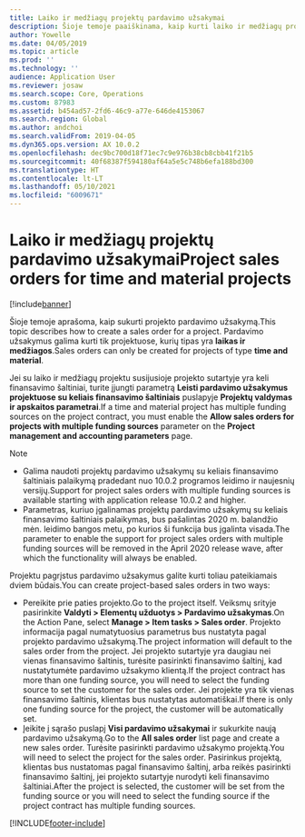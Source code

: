 ```yaml
---
title: Laiko ir medžiagų projektų pardavimo užsakymai
description: Šioje temoje paaiškinama, kaip kurti laiko ir medžiagų projektų projektu pagrįstus pardavimo užsakymus.
author: Yowelle
ms.date: 04/05/2019
ms.topic: article
ms.prod: ''
ms.technology: ''
audience: Application User
ms.reviewer: josaw
ms.search.scope: Core, Operations
ms.custom: 87983
ms.assetid: b454ad57-2fd6-46c9-a77e-646de4153067
ms.search.region: Global
ms.author: andchoi
ms.search.validFrom: 2019-04-05
ms.dyn365.ops.version: AX 10.0.2
ms.openlocfilehash: dec9bc700d18f71ec7c9e976b38cb8cbb41f21b5
ms.sourcegitcommit: 40f68387f594180af64a5e5c748b6efa188bd300
ms.translationtype: HT
ms.contentlocale: lt-LT
ms.lasthandoff: 05/10/2021
ms.locfileid: "6009671"
---
```

# <a name="project-sales-orders-for-time-and-material-projects"></a><span data-ttu-id="3099f-103">Laiko ir medžiagų projektų pardavimo užsakymai</span><span class="sxs-lookup"><span data-stu-id="3099f-103">Project sales orders for time and material projects</span></span>

[!include[banner](../includes/banner.md)]

<span data-ttu-id="3099f-104">Šioje temoje aprašoma, kaip sukurti projekto pardavimo užsakymą.</span><span class="sxs-lookup"><span data-stu-id="3099f-104">This topic describes how to create a sales order for a project.</span></span> <span data-ttu-id="3099f-105">Pardavimo užsakymus galima kurti tik projektuose, kurių tipas yra **laikas ir medžiagos**.</span><span class="sxs-lookup"><span data-stu-id="3099f-105">Sales orders can only be created for projects of type **time and material**.</span></span>

<span data-ttu-id="3099f-106">Jei su laiko ir medžiagų projektu susijusioje projekto sutartyje yra keli finansavimo šaltiniai, turite įjungti parametrą **Leisti pardavimo užsakymus projektuose su keliais finansavimo šaltiniais** puslapyje **Projektų valdymas ir apskaitos parametrai**.</span><span class="sxs-lookup"><span data-stu-id="3099f-106">If a time and material project has multiple funding sources on the project contract, you must enable the **Allow sales orders for projects with multiple funding sources** parameter on the **Project management and accounting parameters** page.</span></span> 

> [!NOTE]
> - <span data-ttu-id="3099f-107">Galima naudoti projektų pardavimo užsakymų su keliais finansavimo šaltiniais palaikymą pradedant nuo 10.0.2 programos leidimo ir naujesnių versijų.</span><span class="sxs-lookup"><span data-stu-id="3099f-107">Support for project sales orders with multiple funding sources is available starting with application release 10.0.2 and higher.</span></span>
> - <span data-ttu-id="3099f-108">Parametras, kuriuo įgalinamas projektų pardavimo užsakymų su keliais finansavimo šaltiniais palaikymas, bus pašalintas 2020 m. balandžio mėn. leidimo bangos metu, po kurios ši funkcija bus įgalinta visada.</span><span class="sxs-lookup"><span data-stu-id="3099f-108">The parameter to enable the support for project sales orders with multiple funding sources will be removed in the April 2020 release wave, after which the functionality will always be enabled.</span></span>

<span data-ttu-id="3099f-109">Projektu pagrįstus pardavimo užsakymus galite kurti toliau pateikiamais dviem būdais.</span><span class="sxs-lookup"><span data-stu-id="3099f-109">You can create project-based sales orders in two ways:</span></span>

- <span data-ttu-id="3099f-110">Pereikite prie paties projekto.</span><span class="sxs-lookup"><span data-stu-id="3099f-110">Go to the project itself.</span></span> <span data-ttu-id="3099f-111">Veiksmų srityje pasirinkite **Valdyti > Elementų užduotys > Pardavimo užsakymas**.</span><span class="sxs-lookup"><span data-stu-id="3099f-111">On the Action Pane, select **Manage > Item tasks > Sales order**.</span></span> <span data-ttu-id="3099f-112">Projekto informacija pagal numatytuosius parametrus bus nustatyta pagal projekto pardavimo užsakymą.</span><span class="sxs-lookup"><span data-stu-id="3099f-112">The project information will default to the sales order from the project.</span></span> <span data-ttu-id="3099f-113">Jei projekto sutartyje yra daugiau nei vienas finansavimo šaltinis, turėsite pasirinkti finansavimo šaltinį, kad nustatytumėte pardavimo užsakymo klientą.</span><span class="sxs-lookup"><span data-stu-id="3099f-113">If the project contract has more than one funding source, you will need to select the funding source to set the customer for the sales order.</span></span> <span data-ttu-id="3099f-114">Jei projekte yra tik vienas finansavimo šaltinis, klientas bus nustatytas automatiškai.</span><span class="sxs-lookup"><span data-stu-id="3099f-114">If there is only one funding source for the project, the customer will be automatically set.</span></span>
- <span data-ttu-id="3099f-115">Įeikite į sąrašo puslapį **Visi pardavimo užsakymai** ir sukurkite naują pardavimo užsakymą.</span><span class="sxs-lookup"><span data-stu-id="3099f-115">Go to the **All sales order** list page and create a new sales order.</span></span> <span data-ttu-id="3099f-116">Turėsite pasirinkti pardavimo užsakymo projektą.</span><span class="sxs-lookup"><span data-stu-id="3099f-116">You will need to select the project for the sales order.</span></span> <span data-ttu-id="3099f-117">Pasirinkus projektą, klientas bus nustatomas pagal finansavimo šaltinį, arba reikės pasirinkti finansavimo šaltinį, jei projekto sutartyje nurodyti keli finansavimo šaltiniai.</span><span class="sxs-lookup"><span data-stu-id="3099f-117">After the project is selected, the customer will be set from the funding source or you will need to select the funding source if the project contract has multiple funding sources.</span></span>



[!INCLUDE[footer-include](../includes/footer-banner.md)]